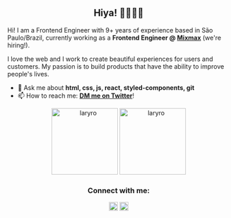 <h2 align="center">Hiya! 💁🏻‍♀✨ </h2>

Hi! I am a Frontend Engineer with 9+ years of experience based in São Paulo/Brazil, currently working as a **Frontend Engineer @ [Mixmax](https://mixmax.com/careers)** (we're hiring!).

I love the web and I work to create beautiful experiences for users and customers. My passion is to build products that have the ability to improve people's lives.

- 💬 Ask me about **html, css, js, react, styled-components, git**
- 📫 How to reach me: **[DM me on Twitter](https://twitter.com/laryro)**!



<p align="center"><img height="150em" src="https://github-readme-stats.vercel.app/api/top-langs?username=laryro&show_icons=true&locale=en&layout=compact&theme=dracula&hide_border=true" alt="laryro" />
<img height="150em" src="https://github-readme-stats.vercel.app/api?username=laryro&show_icons=true&theme=dracula&hide_border=true&locale=en" alt="laryro" /></p>

<h3 align="center">Connect with me:</h3>
<p align="center">
<a href="https://twitter.com/laryro" target="blank"><img align="center" src="https://raw.githubusercontent.com/rahuldkjain/github-profile-readme-generator/master/src/images/icons/Social/twitter.svg" alt="laryro" height="20" width="20" /></a>
<a href="https://linkedin.com/in/laryro" target="blank"><img align="center" src="https://raw.githubusercontent.com/rahuldkjain/github-profile-readme-generator/master/src/images/icons/Social/linked-in-alt.svg" alt="laryro" height="20" width="20" /></a>
</p>
